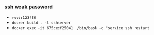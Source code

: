 ### ssh weak password

* `root:123456`
* `docker build . -t sshserver`
* `docker exec -it 675cecf25041  /bin/bash -c "service ssh restart`